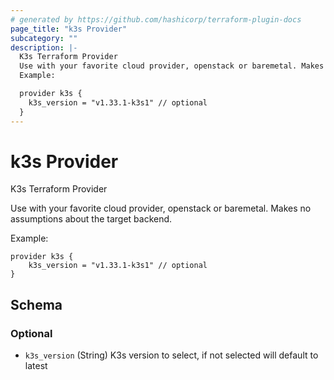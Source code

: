 ```yaml
---
# generated by https://github.com/hashicorp/terraform-plugin-docs
page_title: "k3s Provider"
subcategory: ""
description: |-
  K3s Terraform Provider
  Use with your favorite cloud provider, openstack or baremetal. Makes no assumptions about the target backend.
  Example:

  provider k3s {
  	k3s_version = "v1.33.1-k3s1" // optional
  }
---
```


# k3s Provider

K3s Terraform Provider

Use with your favorite cloud provider, openstack or baremetal. Makes no assumptions about the target backend.

Example:

```hcl
provider k3s {
	k3s_version = "v1.33.1-k3s1" // optional
}
```



<!-- schema generated by tfplugindocs -->
## Schema

### Optional

- `k3s_version` (String) K3s version to select, if not selected will default to latest
